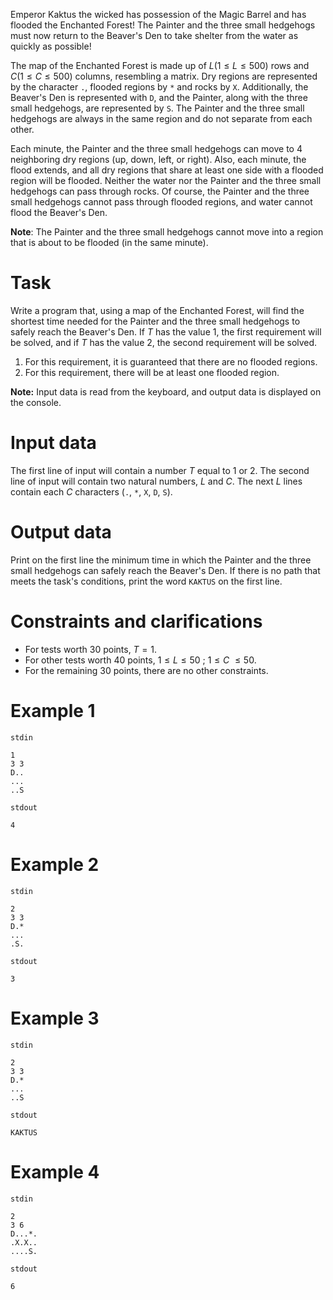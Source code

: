 Emperor Kaktus the wicked has possession of the Magic Barrel and has flooded the Enchanted Forest! The Painter and the three small hedgehogs must now return to the Beaver's Den to take shelter from the water as quickly as possible!

The map of the Enchanted Forest is made up of $L (1 \le L \le 500)$ rows and $C (1 \le C \le 500)$ columns, resembling a matrix. Dry regions are represented by the character `.`, flooded regions by `*` and rocks by `X`. Additionally, the Beaver's Den is represented with `D`, and the Painter, along with the three small hedgehogs, are represented by `S`. The Painter and the three small hedgehogs are always in the same region and do not separate from each other.

Each minute, the Painter and the three small hedgehogs can move to 4 neighboring dry regions (up, down, left, or right). Also, each minute, the flood extends, and all dry regions that share at least one side with a flooded region will be flooded. Neither the water nor the Painter and the three small hedgehogs can pass through rocks. Of course, the Painter and the three small hedgehogs cannot pass through flooded regions, and water cannot flood the Beaver's Den.

**Note**: The Painter and the three small hedgehogs cannot move into a region that is about to be flooded (in the same minute).

# Task
Write a program that, using a map of the Enchanted Forest, will find the shortest time needed for the Painter and the three small hedgehogs to safely reach the Beaver's Den. If $T$ has the value 1, the first requirement will be solved, and if $T$ has the value 2, the second requirement will be solved.
1. For this requirement, it is guaranteed that there are no flooded regions.
2. For this requirement, there will be at least one flooded region.

**Note:** Input data is read from the keyboard, and output data is displayed on the console.

# Input data
The first line of input will contain a number $T$ equal to $1$ or $2$.
The second line of input will contain two natural numbers, $L$ and $C$.
The next $L$ lines contain each $C$ characters (`.`, `*`, `X`, `D`, `S`).

# Output data
Print on the first line the minimum time in which the Painter and the three small hedgehogs can safely reach the Beaver's Den. If there is no path that meets the task's conditions, print the word `KAKTUS` on the first line.

# Constraints and clarifications
- For tests worth 30 points, $T = 1$.
- For other tests worth 40 points, $1 \le L \le 50 \ ; \ 1 \le C \ \le 50$.
- For the remaining 30 points, there are no other constraints.

# Example 1

`stdin`
  ```
1
3 3
D..
...
..S
  ```
  `stdout`
  ```
4
  ```

# Example 2
  `stdin`
  ```
2
3 3
D.*
...
.S.
  ```

  `stdout`
  ```
3
  ```

# Example 3

`stdin`
  ```
2
3 3
D.*
...
..S
  ```
  `stdout`
  ```
KAKTUS
  ```

# Example 4

`stdin`
  ```
2
3 6
D...*.
.X.X..
....S.
  ```

  `stdout`
  ```
6
  ```

